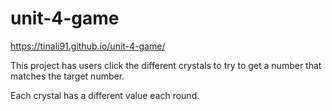 # unit-4-game

https://tinali91.github.io/unit-4-game/

This project has users click the different crystals to try to get a number that matches the target number.

Each crystal has a different value each round. 
